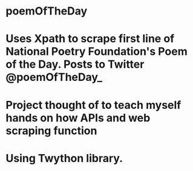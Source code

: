 # poemOfTheDay

# Uses Xpath to scrape first line of National Poetry Foundation's Poem of the Day. Posts to Twitter @poemOfTheDay_
# Project thought of to teach myself hands on how APIs and web scraping function
# Using Twython library. 
